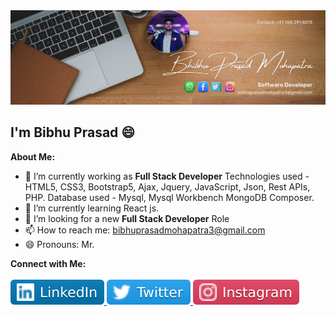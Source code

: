 <a href="https://in.linkedin.com/in/bibhu-prasad-mohapatra-638b88223">
  <img src="buttons/linked.png" alt="Profile Image" />
</a>


<h2 class="text-center"> I'm Bibhu Prasad 😄 </h2>

**About Me:**
- 🔭 I’m currently working as **Full Stack Developer**
  Technologies used - HTML5, CSS3, Bootstrap5, Ajax, Jquery, JavaScript, Json, Rest APIs, PHP.
  Database used - Mysql, Mysql Workbench MongoDB Composer.
- 🌱 I’m currently learning
  React js.
- 🤔 I’m looking for a new **Full Stack Developer** Role
- 📫 How to reach me: bibhuprasadmohapatra3@gmail.com
- 😄 Pronouns: Mr.

<b>**Connect with Me:**</b>
<br/>
<br/>
<a href="https://in.linkedin.com/in/bibhu-prasad-mohapatra-638b88223">
  <img src="buttons/linkedin.svg" alt="Linkedin Image" />
</a>
<a href="https://x.com/BibhuPrasad6458/status/1504504250507808783">
  <img src="buttons/twitter.svg" alt="Twitter Image" />
</a>
<a href="https://in.linkedin.com/in/bibhu-prasad-mohapatra-638b88223">
  <img src="buttons/insta.svg" alt="Twitter Image" />
</a>
